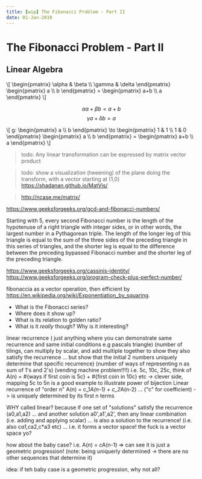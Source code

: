 ```yaml
---
title: [wip] The Fibonacci Problem - Part II
date: 01-Jan-2018
---
```

# The Fibonacci Problem - Part II

## Linear Algebra

\\[
\begin{pmatrix} \alpha & \beta \\\ \gamma & \delta \end{pmatrix} \begin{pmatrix} a \\\ b \end{pmatrix} = \begin{pmatrix} a+b \\\ a \end{pmatrix}
\\]

$$ \alpha a + \beta b = a + b $$
$$ \gamma a + \delta b = a $$

\\[
g: \begin{pmatrix} a \\\ b \end{pmatrix} \to \begin{pmatrix} 1 & 1 \\\ 1 & 0 \end{pmatrix} \begin{pmatrix} a \\\ b \end{pmatrix} = \begin{pmatrix} a+b \\\ a \end{pmatrix}
\\]

> todo: Any linear transformation can be expressed by matrix vector product

> todo: show a visualization (tweening) of the plane doing the transform, with a vector starting at (1,0) https://shadanan.github.io/MatVis/

> http://ncase.me/matrix/

https://www.geeksforgeeks.org/gcd-and-fibonacci-numbers/

Starting with 5, every second Fibonacci number is the length of the hypotenuse of a right triangle with integer sides, or in other words, the largest number in a Pythagorean triple. The length of the longer leg of this triangle is equal to the sum of the three sides of the preceding triangle in this series of triangles, and the shorter leg is equal to the difference between the preceding bypassed Fibonacci number and the shorter leg of the preceding triangle.

https://www.geeksforgeeks.org/cassinis-identity/
https://www.geeksforgeeks.org/program-check-plus-perfect-number/

fibonaccia as a vector operation, then efficient by https://en.wikipedia.org/wiki/Exponentiation_by_squaring.

* What is the Fibonacci series?
* Where does it show up?
* What is its relation to golden ratio?
* What is it *really* though? Why is it interesting?

linear recurrence
( just anything where you can demonstrate same recurrence and same initial conditions e.g pascals triangle)
(number of tilings, can multiply by scalar, and add multiple together to show they also satisfy the recurrence
... but show that the initial 2 numbers uniquely determine that specific recurrence)
(number of ways of representing n as sum of 1's and 2's)
(vending machine problem!!!!) i.e. 5c, 10c, 25c, think of A(n) = #{ways if first coin is 5c} + #{first coin in 10c} etc
-> clever side, mapping 5c to 5n is a good example to illustrate power of bijection
Linear recurrence of "order n" A(n) = c_1*A(n-1) + c_2*A(n-2) ... ("c" for coefficient)
-> is uniquely determined by its first n terms
 
 WHY called linear? because if one set of "solutions" satisfy the recurrence (a0,a1,a2)
 ... and another solution a0',a1',a2', then any linear combination (i.e. adding and applying scalar)
 ... is also a solution to the recurrence! (i.e. also c*a1,c*a2,c*a3 etc)
 ... i.e. it forms a vector space! the fuck is a vector space yo?
 
 
 how about the baby case? i.e. A(n) = cA(n-1) => can see it is just a geometric progression!
 (note: being uniquerly determined -> there are no other sequences that determine it)
 
 idea: if teh baby case is a geometric progression, why not all?
